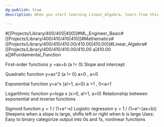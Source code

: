 ```yaml
---
dg-publish: true
description: When you start learning Linear_Algebra, learn from this

---
```

#[[Projects/Library/400/400\|400]]#ML_Engineer_Basic#[[Projects/Library/400/410/410\|410]]#Mathematics#[[Projects/Library/400/410/410.00/410.00\|410.00]]#Linear_Algebra#[[Projects/Library/400/410/410.00/410.00 a\|410.00 a]]#Fundamental_Function




First-order functions
y =ax+b (a != 0)
Slope and intercept

Quadratic function
y=ax^2 (a != 0)
	a>0 , a<0 

Exponential function
y=a^x (a!=1, a>0)
a >1 , 0<a<1

Logarithmic function
y=loga x (x>0, a!=1, a>0)
Relationship between exponential and inverse functions

Sigmoid function
y = 1 / (1+e^-x)
Logistic regression
y = 1 / (1+e^-(ax+b)) Steepens when a slope is large, shifts left or right when b is large
Uses: Easy to binary categorize output into 0s and 1s, nonlinear functions






